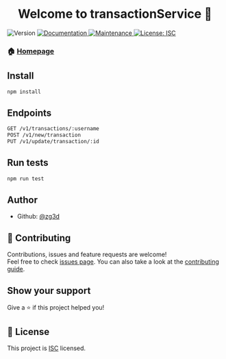 <h1 align="center">Welcome to transactionService 👋</h1>
<p>
  <img alt="Version" src="https://img.shields.io/badge/version-1.0.0-blue.svg?cacheSeconds=2592000" />
  <a href="https://github.com/all-inEsports/transactionService#readme" target="_blank">
    <img alt="Documentation" src="https://img.shields.io/badge/documentation-yes-brightgreen.svg" />
  </a>
  <a href="https://github.com/all-inEsports/transactionService/graphs/commit-activity" target="_blank">
    <img alt="Maintenance" src="https://img.shields.io/badge/Maintained%3F-yes-green.svg" />
  </a>
  <a href="https://github.com/all-inEsports/transactionService/blob/master/LICENSE" target="_blank">
    <img alt="License: ISC" src="https://img.shields.io/github/license/zg3d/transactionService" />
  </a>
</p>

### 🏠 [Homepage](https://github.com/all-inEsports/transactionService#readme)

## Install

```sh
npm install
```
## Endpoints

```sh
GET /v1/transactions/:username
POST /v1/new/transaction
PUT /v1/update/transaction/:id
```
## Run tests

```sh
npm run test
```

## Author

* Github: [@zg3d](https://github.com/zg3d)

## 🤝 Contributing

Contributions, issues and feature requests are welcome!<br />Feel free to check [issues page](https://github.com/all-inEsports/transactionService/issues). You can also take a look at the [contributing guide](https://github.com/all-inEsports/transactionService/blob/master/CONTRIBUTING.md).

## Show your support

Give a ⭐️ if this project helped you!

## 📝 License

This project is [ISC](https://github.com/all-inEsports/transactionService/blob/master/LICENSE) licensed.
